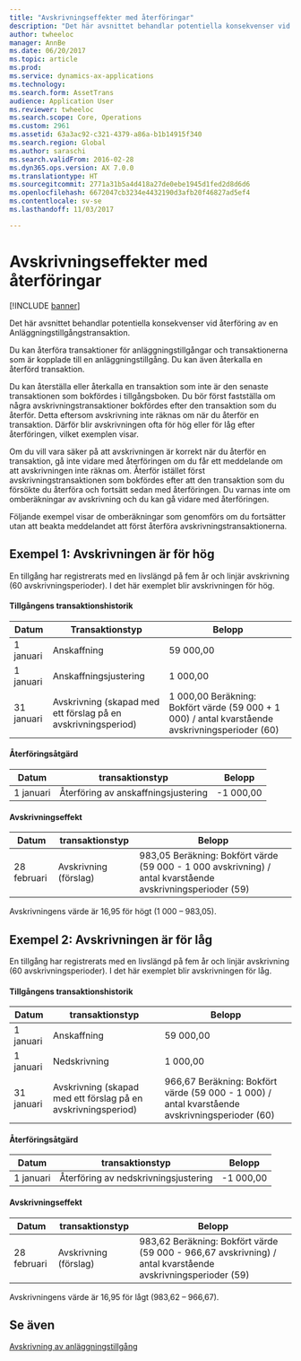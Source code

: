 ```yaml
---
title: "Avskrivningseffekter med återföringar"
description: "Det här avsnittet behandlar potentiella konsekvenser vid återföring av en Anläggningstillgångstransaktion."
author: twheeloc
manager: AnnBe
ms.date: 06/20/2017
ms.topic: article
ms.prod: 
ms.service: dynamics-ax-applications
ms.technology: 
ms.search.form: AssetTrans
audience: Application User
ms.reviewer: twheeloc
ms.search.scope: Core, Operations
ms.custom: 2961
ms.assetid: 63a3ac92-c321-4379-a86a-b1b14915f340
ms.search.region: Global
ms.author: saraschi
ms.search.validFrom: 2016-02-28
ms.dyn365.ops.version: AX 7.0.0
ms.translationtype: HT
ms.sourcegitcommit: 2771a31b5a4d418a27de0ebe1945d1fed2d8d6d6
ms.openlocfilehash: 6672047cb3234e4432190d3afb20f46827ad5ef4
ms.contentlocale: sv-se
ms.lasthandoff: 11/03/2017

---
```


# <a name="depreciation-effects-with-reversals"></a>Avskrivningseffekter med återföringar

[!INCLUDE [banner](../includes/banner.md)]

Det här avsnittet behandlar potentiella konsekvenser vid återföring av en Anläggningstillgångstransaktion. 

Du kan återföra transaktioner för anläggningstillgångar och transaktionerna som är kopplade till en anläggningstillgång. Du kan även återkalla en återförd transaktion. 

Du kan återställa eller återkalla en transaktion som inte är den senaste transaktionen som bokfördes i tillgångsboken. Du bör först fastställa om några avskrivningstransaktioner bokfördes efter den transaktion som du återför. Detta eftersom avskrivning inte räknas om när du återför en transaktion. Därför blir avskrivningen ofta för hög eller för låg efter återföringen, vilket exemplen visar. 

Om du vill vara säker på att avskrivningen är korrekt när du återför en transaktion, gå inte vidare med återföringen om du får ett meddelande om att avskrivningen inte räknas om. Återför istället först avskrivningstransaktionen som bokfördes efter att den transaktion som du försökte du återföra och fortsätt sedan med återföringen. Du varnas inte om omberäkningar av avskrivning och du kan gå vidare med återföringen. 

Följande exempel visar de omberäkningar som genomförs om du fortsätter utan att beakta meddelandet att först återföra avskrivningstransaktionerna.

## <a name="example-1-depreciation-is-overstated"></a> Exempel 1: Avskrivningen är för hög
En tillgång har registrerats med en livslängd på fem år och linjär avskrivning (60 avskrivningsperioder). I det här exemplet blir avskrivningen för hög.
#### <a name="asset-transaction-history"></a>Tillgångens transaktionshistorik

| Datum       | Transaktionstyp                                                          | Belopp                                    |
|------------|---------------------------------------------------------------------------|-------------------------------------------|
| 1 januari  | Anskaffning                                                               | 59 000,00                                 |
| 1 januari  | Anskaffningsjustering                                                    | 1 000,00                                  |
| 31 januari | Avskrivning (skapad med ett förslag på en avskrivningsperiod) | 1 000,00 Beräkning: Bokfört värde (59 000 + 1 000) / antal kvarstående avskrivningsperioder (60) |

#### <a name="reversal-action"></a>Återföringsåtgärd

| Datum      | transaktionstyp                | Belopp    |
|-----------|---------------------------------|-----------|
| 1 januari | Återföring av anskaffningsjustering | -1 000,00 |

#### <a name="depreciation-effect"></a>Avskrivningseffekt

| Datum        | transaktionstyp        | Belopp                                                                                |
|-------------|-------------------------|---------------------------------------------------------------------------------------|
| 28 februari | Avskrivning (förslag) | 983,05 Beräkning: Bokfört värde (59 000 - 1 000 avskrivning) / antal kvarstående avskrivningsperioder (59) |

Avskrivningens värde är 16,95 för högt (1 000 – 983,05).

## <a name="example-2-depreciation-is-understated"></a> Exempel 2: Avskrivningen är för låg
En tillgång har registrerats med en livslängd på fem år och linjär avskrivning (60 avskrivningsperioder). I det här exemplet blir avskrivningen för låg.
#### <a name="asset-transaction-history"></a>Tillgångens transaktionshistorik

| Datum       | transaktionstyp                                                          | Belopp                                      |
|------------|---------------------------------------------------------------------------|---------------------------------------------|
| 1 januari  | Anskaffning                                                               | 59 000,00                                   |
| 1 januari  | Nedskrivning                                                     | 1 000,00                                    |
| 31 januari | Avskrivning (skapad med ett förslag på en avskrivningsperiod) | 966,67 Beräkning: Bokfört värde (59 000 - 1 000) / antal kvarstående avskrivningsperioder (60) |

#### <a name="reversal-action"></a>Återföringsåtgärd

| Datum      | transaktionstyp               | Belopp    |
|-----------|--------------------------------|-----------|
| 1 januari | Återföring av nedskrivningsjustering | -1 000,00 |

#### <a name="depreciation-effect"></a>Avskrivningseffekt

| Datum        | transaktionstyp        | Belopp                                                                                       |
|-------------|-------------------------|----------------------------------------------------------------------------------------------|
| 28 februari | Avskrivning (förslag) | 983,62 Beräkning: Bokfört värde (59 000 - 966,67 avskrivning) / antal kvarstående avskrivningsperioder (59) |

Avskrivningens värde är 16,95 för lågt (983,62 – 966,67).



<a name="see-also"></a>Se även
--------

[Avskrivning av anläggningstillgång](fixed-asset-depreciation.md)




